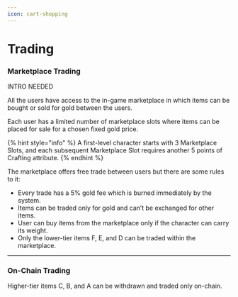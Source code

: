 ```yaml
---
icon: cart-shopping
---
```


# Trading

### Marketplace Trading

INTRO NEEDED

All the users have access to the in-game marketplace in which items can be bought or sold for gold between the users.

Each user has a limited number of marketplace slots where items can be placed for sale for a chosen fixed gold price. 

{% hint style="info" %}
A first-level character starts with 3 Marketplace Slots, and each subsequent Marketplace Slot requires another 5 points of Crafting attribute. 
{% endhint %}

The marketplace offers free trade between users but there are some rules to it:
* Every trade has a 5% gold fee which is burned immediately by the system.
* Items can be traded only for gold and can’t be exchanged for other items.
* User can buy items from the marketplace only if the character can carry its weight.
* Only the lower-tier items F, E, and D can be traded within the marketplace. 

*** 

### On-Chain Trading

Higher-tier items C, B, and A can be withdrawn and traded only on-chain.